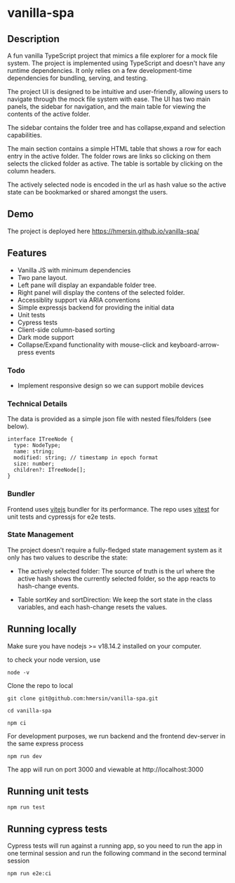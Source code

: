 # vanilla-spa

## Description

A fun vanilla TypeScript project that mimics a file explorer for a mock file system. The project is implemented using TypeScript and doesn't have any runtime dependencies. It only relies on a few development-time dependencies for bundling, serving, and testing.

The project UI is designed to be intuitive and user-friendly, allowing users to navigate through the mock file system with ease. The UI has two main panels, the sidebar for navigation, and the main table for viewing the contents of the active folder.

The sidebar contains the folder tree and has collapse,expand and selection capabilities.

The main section contains a simple HTML table that shows a row for each entry in the active folder. The folder rows are links so clicking on them selects the clicked folder as active. The table is sortable by clicking on the column headers.

The actively selected node is encoded in the url as hash value so the active state can be bookmarked or shared amongst the users.

## Demo

The project is deployed here https://hmersin.github.io/vanilla-spa/

## Features

- Vanilla JS with minimum dependencies
- Two pane layout.
- Left pane will display an expandable folder tree.
- Right panel will display the contens of the selected folder.
- Accessiblity support via ARIA conventions
- Simple expressjs backend for providing the initial data
- Unit tests
- Cypress tests
- Client-side column-based sorting
- Dark mode support
- Collapse/Expand functionality with mouse-click and keyboard-arrow-press events

### Todo

- Implement responsive design so we can support mobile devices

### Technical Details

The data is provided as a simple json file with nested files/folders (see below).

```
interface ITreeNode {
  type: NodeType;
  name: string;
  modified: string; // timestamp in epoch format
  size: number;
  children?: ITreeNode[];
}
```

### Bundler

Frontend uses [vitejs](https://vitejs.dev/) bundler for its performance. The repo uses [vitest](https://vitest.dev/) for unit tests and cypressjs for e2e tests.

### State Management

The project doesn't require a fully-fledged state management system as it only has two values to describe the state:

- The actively selected folder: The source of truth is the url where the active hash shows the currently selected folder, so the app reacts to hash-change events.

- Table sortKey and sortDirection: We keep the sort state in the class variables, and each hash-change resets the values.

## Running locally

Make sure you have nodejs >= v18.14.2 installed on your computer.

to check your node version, use

```
node -v
```

Clone the repo to local

```
git clone git@github.com:hmersin/vanilla-spa.git

cd vanilla-spa
```

```
npm ci
```

For development purposes, we run backend and the frontend dev-server in the same express process

```
npm run dev
```

The app will run on port 3000 and viewable at http://localhost:3000

## Running unit tests

```
npm run test
```

## Running cypress tests

Cypress tests will run against a running app, so you need to run the app in one terminal session and run the following command in the second terminal session

```
npm run e2e:ci
```
